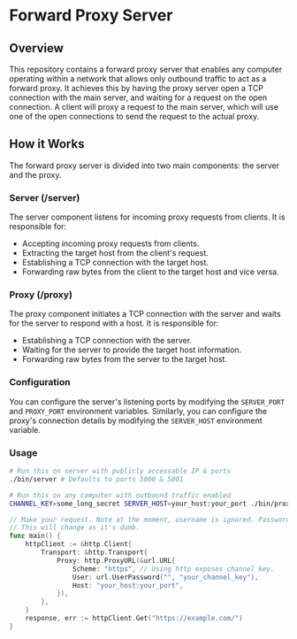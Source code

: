 # Forward Proxy Server

## Overview

This repository contains a forward proxy server that enables any computer operating within a network that allows only outbound traffic to act as a forward proxy. It achieves this by having the proxy server open a TCP connection with the main server, and waiting for a request on the open connection. A client will proxy a request to the main server, which will use one of the open connections to send the request to the actual proxy.

## How it Works

The forward proxy server is divided into two main components: the server and the proxy.

### Server (/server)

The server component listens for incoming proxy requests from clients. It is responsible for:

- Accepting incoming proxy requests from clients.
- Extracting the target host from the client's request.
- Establishing a TCP connection with the target host.
- Forwarding raw bytes from the client to the target host and vice versa.

### Proxy (/proxy)

The proxy component initiates a TCP connection with the server and waits for the server to respond with a host. It is responsible for:

- Establishing a TCP connection with the server.
- Waiting for the server to provide the target host information.
- Forwarding raw bytes from the server to the target host.

### Configuration
You can configure the server's listening ports by modifying the `SERVER_PORT` and `PROXY_PORT` environment variables. Similarly, you can configure the proxy's connection details by modifying the `SERVER_HOST` environment variable.

### Usage
```bash
# Run this on server with publicly accessable IP & ports
./bin/server # Defaults to ports 5000 & 5001
```

```bash
# Run this on any computer with outbound traffic enabled
CHANNEL_KEY=some_long_secret SERVER_HOST=your_host:your_port ./bin/proxy
```

```go
// Make your request. Note at the moment, username is ignored. Password should be the channel key.
// This will change as it's dumb.
func main() {
	httpClient := &http.Client{
		Transport: &http.Transport{
			Proxy: http.ProxyURL(&url.URL{
				Scheme: "https", // Using http exposes channel key.
				User: url.UserPassword("", "your_channel_key"),
				Host: "your_host:your_port",
			}),
		},
	}
	response, err := httpClient.Get("https://example.com/")
}
```
